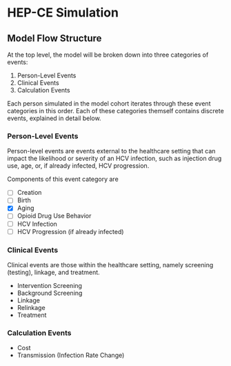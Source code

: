 # HEP-CE Simulation
## Model Flow Structure
At the top level, the model will be broken down into three categories of events:

1. Person-Level Events
2. Clinical Events
3. Calculation Events

Each person simulated in the model cohort iterates through these event categories in this order.
Each of these categories themself contains discrete events, explained in detail below.

### Person-Level Events
Person-level events are events external to the healthcare setting that can impact the likelihood or severity of an HCV infection, such as injection drug use, age, or, if already infected, HCV progression.

Components of this event category are

- [ ] Creation
- [ ] Birth
- [X] Aging
- [ ] Opioid Drug Use Behavior
- [ ] HCV Infection
- [ ] HCV Progression (if already infected)

### Clinical Events
Clinical events are those within the healthcare setting, namely screening (testing), linkage, and treatment.

- Intervention Screening
- Background Screening
- Linkage
- Relinkage
- Treatment

### Calculation Events
- Cost
- Transmission (Infection Rate Change)
